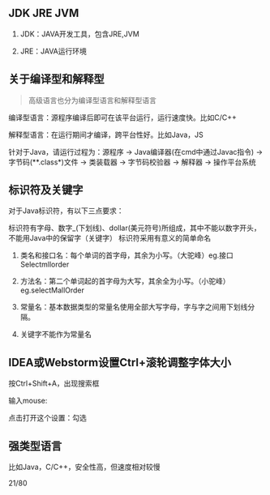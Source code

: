 ## JDK JRE JVM

1. JDK：JAVA开发工具，包含JRE,JVM

2. JRE：JAVA运行环境

## 关于编译型和解释型

> 高级语言也分为编译型语言和解释型语言

编译型语言：源程序编译后即可在该平台运行，运行速度快。比如C/C++

解释型语言：在运行期间才编译，跨平台性好。比如Java，JS

针对于Java，请运行过程为：源程序 -> Java编译器(在cmd中通过Javac指令) -> 字节码(**.class*)文件 -> 类装载器 -> 字节码校验器 -> 解释器 -> 操作平台系统

## 标识符及关键字

对于Java标识符，有以下三点要求：

标识符有字母、数字_(下划线)、dollar(美元符号)所组成，其中不能以数字开头，不能用Java中的保留字（关键字）
标识符采用有意义的简单命名

1. 类名和接口名：每个单词的首字母，其余为小写。（大驼峰）eg.接口Selectmllorder

2. 方法名：第二个单词起的首字母为大写，其余全为小写。（小驼峰）eg.selectMallOrder

3. 常量名：基本数据类型的常量名使用全部大写字母，字与字之间用下划线分隔。

4. 关键字不能作为常量名

## IDEA或Webstorm设置Ctrl+滚轮调整字体大小

按Ctrl+Shift+A，出现搜索框

输入mouse:

点击打开这个设置：勾选

## 强类型语言

比如Java，C/C++，安全性高，但速度相对较慢

21/80
